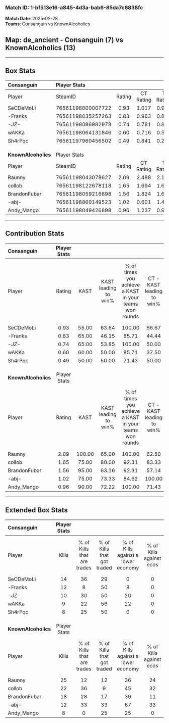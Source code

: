 ### Match ID: 1-bf513e16-a845-4d3a-bab6-85da7c6838fc  
**Match Date**: 2025-02-28  
**Teams**: Consanguin vs KnownAlcoholics  

## **Map**: de_ancient - Consanguin (7) vs KnownAlcoholics (13)  
---  

## Box Stats  

| **Consanguin**      | Player Stats      |        |           |          |        |       |       |         |        |      |     |
| :- | :- | :-: | :-: | :-: | :-: | :-: | :-: | :-: | :-: | :-: | :-: |
| Player              | SteamID           | Rating | CT Rating | T Rating |  KAST  |  ADR  | Kills | Assists | Deaths | K/D  | HS% |
| SeCDeMoLi           | 76561198000007722 |  0.93  |   1.017   |  0.953   | 55.00  | 78.2  |  14   |    8    |   16   | 0.88 | 21  |
| -Franks             | 76561198035257263 |  0.83  |   0.963   |  0.834   | 65.00  | 58.9  |  12   |    3    |   16   | 0.75 | 50  |
| -_JZ_-              | 76561198086982978 |  0.74  |   0.781   |  0.883   | 65.00  | 68.5  |  10   |    6    |   18   | 0.56 | 20  |
| wAKKa               | 76561198064131846 |  0.60  |   0.716   |  0.579   | 60.00  | 55.6  |   9   |    3    |   18   | 0.50 | 44  |
| Sh4rPqc             | 76561197960456502 |  0.49  |   0.841   |  0.242   | 50.00  | 48.7  |   8   |    4    |   17   | 0.47 | 62  |
|                     |                   |        |           |          |        |       |       |         |        |      |     |
|                     |                   |        |           |          |        |       |       |         |        |      |     |
|                     |                   |        |           |          |        |       |       |         |        |      |     |
| **KnownAlcoholics** | Player Stats      |        |           |          |        |       |       |         |        |      |     |
| Player              | SteamID           | Rating | CT Rating | T Rating |  KAST  |  ADR  | Kills | Assists | Deaths | K/D  | HS% |
| Raunny              | 76561198043078627 |  2.09  |   2.488   |  2.166   | 100.00 | 143.3 |  25   |   11    |   11   | 2.27 | 40  |
| collob              | 76561198122678118 |  1.65  |   1.694   |  1.673   | 75.00  | 98.5  |  22   |    4    |   9    | 2.44 | 50  |
| BrandonFubar        | 76561198059216698 |  1.56  |   1.824   |  1.690   | 95.00  | 81.2  |  18   |    2    |   9    | 2.00 | 66  |
| -abj-               | 76561198860149523 |  1.02  |   0.601   |  1.442   | 75.00  | 71.3  |  12   |    3    |   13   | 0.92 | 75  |
| Andy_Mango          | 76561198049426898 |  0.96  |   1.237   |  0.998   | 90.00  | 49.7  |   8   |    6    |   11   | 0.73 | 50  |
---  

## Contribution Stats  

| **Consanguin**      | Player Stats |        |                      |                                                        |                           |                                                             |                          |                                                            |
| :- | :-: | :-: | :-: | :-: | :-: | :-: | :-: | :-: |
| Player              |    Rating    |  KAST  | KAST leading to win% | % of times you achieve a KAST in your teams won rounds | CT - KAST leading to win% | CT - % of times you achieve a KAST in your teams won rounds | T - KAST leading to win% | T - % of times you achieve a KAST in your teams won rounds |
| SeCDeMoLi           |     0.93     | 55.00  |        63.64         |                         100.00                         |           66.67           |                           100.00                            |          60.00           |                           100.00                           |
| -Franks             |     0.83     | 65.00  |        46.15         |                         85.71                          |           44.44           |                           100.00                            |          50.00           |                           66.67                            |
| -_JZ_-              |     0.74     | 65.00  |        53.85         |                         100.00                         |           50.00           |                           100.00                            |          60.00           |                           100.00                           |
| wAKKa               |     0.60     | 60.00  |        50.00         |                         85.71                          |           37.50           |                            75.00                            |          75.00           |                           100.00                           |
| Sh4rPqc             |     0.49     | 50.00  |        50.00         |                         71.43                          |           50.00           |                           100.00                            |          50.00           |                           33.33                            |
|                     |              |        |                      |                                                        |                           |                                                             |                          |                                                            |
|                     |              |        |                      |                                                        |                           |                                                             |                          |                                                            |
|                     |              |        |                      |                                                        |                           |                                                             |                          |                                                            |
| **KnownAlcoholics** | Player Stats |        |                      |                                                        |                           |                                                             |                          |                                                            |
| Player              |    Rating    |  KAST  | KAST leading to win% | % of times you achieve a KAST in your teams won rounds | CT - KAST leading to win% | CT - % of times you achieve a KAST in your teams won rounds | T - KAST leading to win% | T - % of times you achieve a KAST in your teams won rounds |
| Raunny              |     2.09     | 100.00 |        65.00         |                         100.00                         |           62.50           |                           100.00                            |          66.67           |                           100.00                           |
| collob              |     1.65     | 75.00  |        80.00         |                         92.31                          |           83.33           |                           100.00                            |          77.78           |                           87.50                            |
| BrandonFubar        |     1.56     | 95.00  |        63.16         |                         92.31                          |           57.14           |                            80.00                            |          66.67           |                           100.00                           |
| -abj-               |     1.02     | 75.00  |        73.33         |                         84.62                          |          100.00           |                           100.00                            |          60.00           |                           75.00                            |
| Andy_Mango          |     0.96     | 90.00  |        72.22         |                         100.00                         |           71.43           |                           100.00                            |          72.73           |                           100.00                           |
---  

## Extended Box Stats  

| **Consanguin**      | Player Stats |                            |                            |                                    |                         |                              |                                 |        |                             |                                     |                          |                               |                            |
| :- | :-: | :-: | :-: | :-: | :-: | :-: | :-: | :-: | :-: | :-: | :-: | :-: | :-: |
| Player              |    Kills     | % of Kills that are trades | % of Kills that got traded | % of Kills against a lower economy | % of Kills against ecos | % of Kills that are flawless | % of Kills that are close duels | Deaths | % of Deaths that get traded | % of Deaths against a lower economy | % of Deaths against ecos | % of Deaths that are flawless | % of Deaths that are close |
| SeCDeMoLi           |      14      |             36             |             29             |                 0                  |            0            |              50              |                7                |   16   |             13              |                  6                  |            0             |              56               |             6              |
| -Franks             |      12      |             8              |             50             |                 8                  |            0            |              50              |                8                |   16   |             19              |                  6                  |            0             |              69               |             0              |
| -_JZ_-              |      10      |             30             |             50             |                 20                 |            0            |              70              |               10                |   18   |             17              |                 11                  |            0             |              61               |             6              |
| wAKKa               |      9       |             22             |             56             |                 22                 |            0            |              67              |                0                |   18   |             11              |                  6                  |            0             |              61               |             6              |
| Sh4rPqc             |      8       |             25             |             50             |                 0                  |            0            |              75              |                0                |   17   |             24              |                  6                  |            0             |              71               |             0              |
|                     |              |                            |                            |                                    |                         |                              |                                 |        |                             |                                     |                          |                               |                            |
|                     |              |                            |                            |                                    |                         |                              |                                 |        |                             |                                     |                          |                               |                            |
|                     |              |                            |                            |                                    |                         |                              |                                 |        |                             |                                     |                          |                               |                            |
| **KnownAlcoholics** | Player Stats |                            |                            |                                    |                         |                              |                                 |        |                             |                                     |                          |                               |                            |
| Player              |    Kills     | % of Kills that are trades | % of Kills that got traded | % of Kills against a lower economy | % of Kills against ecos | % of Kills that are flawless | % of Kills that are close duels | Deaths | % of Deaths that get traded | % of Deaths against a lower economy | % of Deaths against ecos | % of Deaths that are flawless | % of Deaths that are close |
| Raunny              |      25      |             12             |             12             |                 36                 |           24            |              60              |                0                |   11   |             64              |                 36                  |            18            |              36               |             9              |
| collob              |      22      |             36             |             9              |                 45                 |           32            |              73              |                9                |   9    |             22              |                 33                  |            0             |              78               |             0              |
| BrandonFubar        |      18      |             28             |             17             |                 39                 |           11            |              67              |                0                |   9    |             67              |                 22                  |            0             |              67               |             0              |
| -abj-               |      12      |             33             |             33             |                 67                 |           33            |              67              |                8                |   13   |             23              |                 31                  |            8             |              69               |             8              |
| Andy_Mango          |      8       |             0              |             25             |                 25                 |            0            |              38              |                0                |   11   |             55              |                 18                  |            0             |              73               |             9              |
